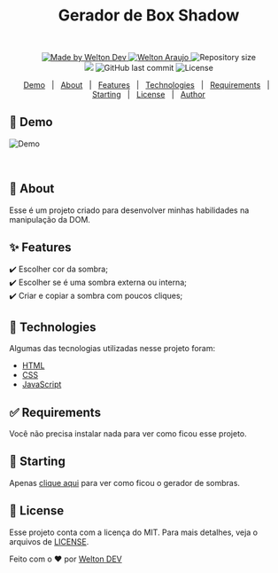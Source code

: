 <div align="center" id="top"> 
  <h1>Gerador de Box Shadow</h1>

&#xa0;

  <!-- <a href="https://podcastrnext.netlify.app">Demo</a> -->
</div>

<!-- <h1 align="center">Podcastr</h1> -->
<p align="center">

  <a href="https://github.com/WeltonDev">
    <img alt="Made by Welton Dev" src="https://img.shields.io/badge/-Github-5659EB?style=for-the-badge&logo=Github&logoColor=white&link=https://github.com/WeltonDev" />
  </a>

  <a href="https://www.linkedin.com/in/welton-dev">
      <img alt="Welton Araujo" src="https://img.shields.io/badge/-Welton%20Dev-5965e0?style=for-the-badge&logo=Linkedin&logoColor=white" />
   </a>

  <img alt="Repository size" src="https://img.shields.io/github/repo-size/WeltonDev/geradorDeBoxShadow?style=for-the-badge&label=Repo%20Size:&labelColor=5965e0&color=5965e0">
  
  </br>
  
  <img src="https://img.shields.io/badge/geradorDeBoxShadow-5965e0?style=for-the-badge&labelColor=5965e0">

  <img alt="GitHub last commit" src="https://img.shields.io/github/last-commit/weltonDev/geradorDeBoxShadow?style=for-the-badge&label=last%20commit:&labelColor=5965e0&color=5965e0">

  <img alt="License" src="https://img.shields.io/badge/license-MIT-5965e0?style=for-the-badge&labelColor=5965e0&color=5965e0">
  <br />

</p>

<!-- Status -->

<!-- <h4 align="center">
	🚧  Podcastrnext 🚀 Under construction...  🚧
</h4>

<hr> -->

<p align="center">
  <a href="#link-demo">Demo</a> &#xa0; | &#xa0; 
  <a href="#dart-about">About</a> &#xa0; | &#xa0; 
  <a href="#sparkles-features">Features</a> &#xa0; | &#xa0;
  <a href="#rocket-technologies">Technologies</a> &#xa0; | &#xa0;
  <a href="#white_check_mark-requirements">Requirements</a> &#xa0; | &#xa0;
  <a href="#checkered_flag-starting">Starting</a> &#xa0; | &#xa0;
  <a href="#memo-license">License</a> &#xa0; | &#xa0;
  <a href="https://github.com/{{WeltonDev}}" target="_blank">Author</a>
</p>

## :link: Demo

![Demo](/Demo.png)

<br>

## :dart: About

Esse é um projeto criado para desenvolver minhas habilidades na manipulação da DOM.

## :sparkles: Features

:heavy_check_mark: Escolher cor da sombra;\
:heavy_check_mark: Escolher se é uma sombra externa ou interna;\
:heavy_check_mark: Criar e copiar a sombra com poucos cliques;

## :rocket: Technologies

Algumas das tecnologias utilizadas nesse projeto foram:

- [HTML](https://developer.mozilla.org/pt-BR/docs/Web/HTML)
- [CSS](https://developer.mozilla.org/pt-BR/docs/Web/CSS/)
- [JavaScript](https://developer.mozilla.org/pt-BR/docs/Web/JavaScript/)

## :white_check_mark: Requirements

Você não precisa instalar nada para ver como ficou esse projeto.

## :checkered_flag: Starting

Apenas <a href="https://boxshadow.vercel.app/">clique aqui</a> para ver como ficou o gerador de sombras.

## :memo: License

Esse projeto conta com a licença do MIT. Para mais detalhes, veja o arquivos de [LICENSE](LICENSE.md).

Feito com o :heart: por <a href="https://github.com/weltondev" target="_blank">Welton DEV</a>

&#xa0;
